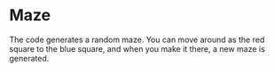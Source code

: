 # Maze
The code generates a random maze. You can move around as the red square to the blue square, and when you make it there, a new maze is generated.
